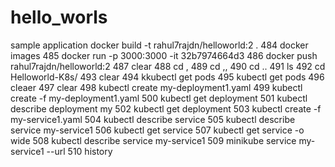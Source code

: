 # hello_worls
sample application
docker build -t rahul7rajdn/helloworld:2 .
  484  docker images
  485  docker run -p 3000:3000 -it 32b7974664d3
  486  docker push rahul7rajdn/helloworld:2
  487  clear
  488  cd ,
  489  cd ,,
  490  cd ..
  491  ls
  492  cd Helloworld-K8s/
  493  clear
  494  kkubectl get pods
  495  kubectl get pods
  496  cleaer
  497  clear
  498  kubectl create my-deployment1.yaml
  499  kubectl create -f my-deployment1.yaml
  500  kubectl get deployment
  501  kubectl describe deployment my
  502  kubectl get deployment
  503  kubectl create -f my-service1.yaml
  504  kubectl describe service
  505  kubectl describe service my-service1
  506  kubectl get service
  507  kubectl get service -o wide
  508  kubectl describe service my-service1
  509  minikube service my-service1 --url
  510  history
